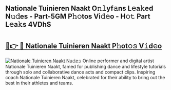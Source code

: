 ## Nationale Tuinieren Naakt O𝚗𝚕yf𝚊ns L𝚎a𝚔ed N𝚞𝚍es - Part-5GM P𝚑𝚘tos Vi𝚍𝚎o - H𝚘𝚝 Part L𝚎a𝚔s 4VDhS

# <h2><a href="http://kf8bf5.oniu.top/?m=Nationale+Tuinieren+Naakt">🔗👉 🔴 Nationale Tuinieren Naakt P𝚑ot𝚘𝚜 V𝚒d𝚎o</a></h2>

[![Nationale Tuinieren Naakt Nu𝚍e𝚜](https://i.imgur.com/0qMVB7G.gif)](http://kf8bf5.oniu.top/?m=Nationale+Tuinieren+Naakt)
Online performer and digital artist Nationale Tuinieren Naakt, famed for publishing dance and lifestyle tutorials through solo and collaborative dance acts and compact clips. Inspiring coach Nationale Tuinieren Naakt, celebrated for their ability to bring out the best in their athletes and teams.  
